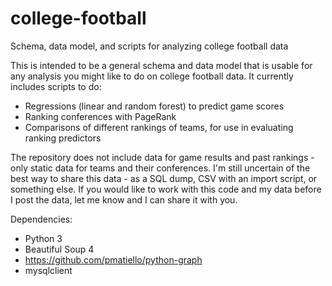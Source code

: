 # college-football
Schema, data model, and scripts for analyzing college football data

This is intended to be a general schema and data model that is usable for any analysis you might like to do on college football data. It currently includes scripts to do:
* Regressions (linear and random forest) to predict game scores
* Ranking conferences with PageRank
* Comparisons of different rankings of teams, for use in evaluating ranking predictors

The repository does not include data for game results and past rankings - only static data for teams and their conferences. I'm still uncertain of the best way to share this data - as a SQL dump, CSV with an import script, or something else. If you would like to work with this code and my data before I post the data, let me know and I can share it with you.

Dependencies:
* Python 3
* Beautiful Soup 4
* https://github.com/pmatiello/python-graph
* mysqlclient
